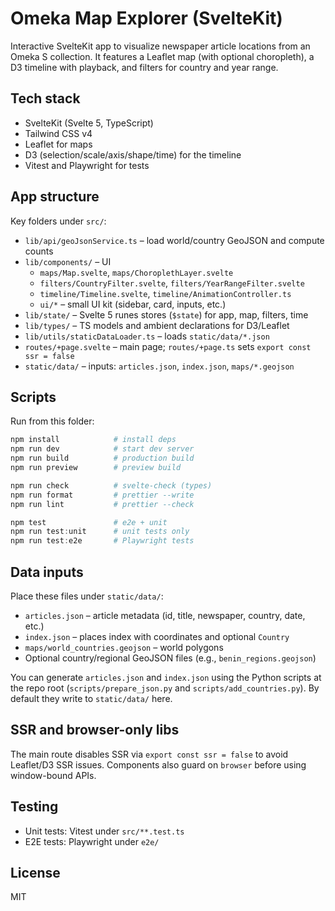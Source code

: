 # Omeka Map Explorer (SvelteKit)

Interactive SvelteKit app to visualize newspaper article locations from an Omeka S collection. It features a Leaflet map (with optional choropleth), a D3 timeline with playback, and filters for country and year range.

## Tech stack

- SvelteKit (Svelte 5, TypeScript)
- Tailwind CSS v4
- Leaflet for maps
- D3 (selection/scale/axis/shape/time) for the timeline
- Vitest and Playwright for tests

## App structure

Key folders under `src/`:

- `lib/api/geoJsonService.ts` – load world/country GeoJSON and compute counts
- `lib/components/` – UI
  - `maps/Map.svelte`, `maps/ChoroplethLayer.svelte`
  - `filters/CountryFilter.svelte`, `filters/YearRangeFilter.svelte`
  - `timeline/Timeline.svelte`, `timeline/AnimationController.ts`
  - `ui/*` – small UI kit (sidebar, card, inputs, etc.)
- `lib/state/` – Svelte 5 runes stores (`$state`) for app, map, filters, time
- `lib/types/` – TS models and ambient declarations for D3/Leaflet
- `lib/utils/staticDataLoader.ts` – loads `static/data/*.json`
- `routes/+page.svelte` – main page; `routes/+page.ts` sets `export const ssr = false`
- `static/data/` – inputs: `articles.json`, `index.json`, `maps/*.geojson`

## Scripts

Run from this folder:

```powershell
npm install            # install deps
npm run dev            # start dev server
npm run build          # production build
npm run preview        # preview build

npm run check          # svelte-check (types)
npm run format         # prettier --write
npm run lint           # prettier --check

npm test               # e2e + unit
npm run test:unit      # unit tests only
npm run test:e2e       # Playwright tests
```

## Data inputs

Place these files under `static/data/`:

- `articles.json` – article metadata (id, title, newspaper, country, date, etc.)
- `index.json` – places index with coordinates and optional `Country`
- `maps/world_countries.geojson` – world polygons
- Optional country/regional GeoJSON files (e.g., `benin_regions.geojson`)

You can generate `articles.json` and `index.json` using the Python scripts at the repo root (`scripts/prepare_json.py` and `scripts/add_countries.py`). By default they write to `static/data/` here.

## SSR and browser-only libs

The main route disables SSR via `export const ssr = false` to avoid Leaflet/D3 SSR issues. Components also guard on `browser` before using window-bound APIs.

## Testing

- Unit tests: Vitest under `src/**.test.ts`
- E2E tests: Playwright under `e2e/`

## License

MIT
